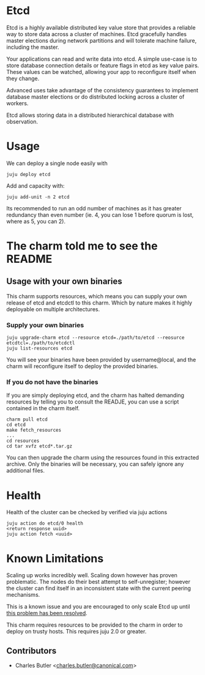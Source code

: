 # Etcd

Etcd is a highly available distributed key value store that provides a reliable way to store data across a cluster of machines. Etcd gracefully handles master elections during network partitions and will tolerate machine failure, including the master.

Your applications can read and write data into etcd. A simple use-case is to store database connection details or feature flags in etcd as key value pairs. These values can be watched, allowing your app to reconfigure itself when they change.

Advanced uses take advantage of the consistency guarantees to implement database master elections or do distributed locking across a cluster of workers.

Etcd allows storing data in a distributed hierarchical database with observation.

# Usage

We can deploy a single node easily with

```shell
juju deploy etcd
```
Add and capacity with:

```shell
juju add-unit -n 2 etcd
```

Its recommended to run an odd number of machines as it has greater redundancy than even number (ie. 4, you can lose 1 before quorum is lost, where as 5, you can 2).

# The charm told me to see the README

## Usage with your own binaries

This charm supports resources, which means you can supply your own release of
etcd and etcdctl to this charm. Which by nature makes it highly deployable on
multiple architectures.

### Supply your own binaries

```shell
juju upgrade-charm etcd --resource etcd=./path/to/etcd --reosurce etcdtcl=./path/to/etcdctl
juju list-resources etcd
```

You will see your binaries have been provided by username@local, and the charm
will reconfigure itself to deploy the provided binaries.

### If you do not have the binaries

If you are simply deploying etcd, and the charm has halted demanding resources by
telling you to consult the READJE, you can use a script contained in the charm
itself.

```shell
charm pull etcd
cd etcd
make fetch_resources
...
cd resources
cd tar xvfz etcd*.tar.gz
```

You can then upgrade the charm using the resources found in this extracted archive.
Only the binaries will be necessary, you can safely ignore any additional files.

# Health
Health of the cluster can be checked by verified via juju actions

```shell
juju action do etcd/0 health
<return response uuid>
juju action fetch <uuid>

```


# Known Limitations

Scaling up works incredibly well. Scaling down however has proven problematic.
The nodes do their best attempt to self-unregister; however the cluster can find
itself in an inconsistent state with the current peering mechanisms.

This is a known issue and you are encouraged to only scale Etcd up until [this
problem has been resolved](https://github.com/juju-solutions/layer-etcd/issues/5).

This charm requires resources to be provided to the charm in order to deploy
on trusty hosts. This requires juju 2.0 or greater.


## Contributors

- Charles Butler &lt;[charles.butler@canonical.com](mailto:charles.butler@canonical.com)&gt;
